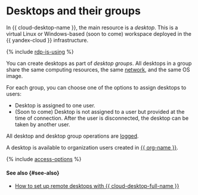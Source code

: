 # Desktops and their groups

In {{ cloud-desktop-name }}, the main resource is a _desktop_. This is a virtual Linux or Windows-based (soon to come) workspace deployed in the {{ yandex-cloud }} infrastructure.

{% include [rdp-is-using](../../_includes/cloud-desktop/rdp-is-using.md) %}

You can create desktops as part of _desktop groups_. All desktops in a group share the same computing resources, the same [network](../../vpc/concepts/network.md), and the same OS image.

For each group, you can choose one of the options to assign desktops to users:

* Desktop is assigned to one user.
* (Soon to come) Desktop is not assigned to a user but provided at the time of connection. After the user is disconnected, the desktop can be taken by another user.

All desktop and desktop group operations are [logged](../operations/logging.md).

A desktop is available to organization users created in [{{ org-name }}](../../organization/).

{% include [access-options](../../_includes/cloud-desktop/access-options.md) %}

#### See also {#see-also}

* [How to set up remote desktops with {{ cloud-desktop-full-name }}](https://yandex.cloud/ru/blog/remote-workplaces)